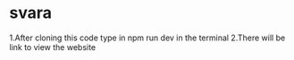 # svara
1.After cloning this code type in npm run dev in the terminal
2.There will be link to view the website
